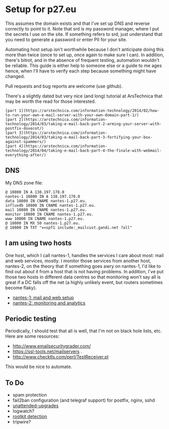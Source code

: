 # Setup for p27.eu

This assumes the domain exists and that I've set up DNS and reverse
correctly to point to it.  Note that srd is my password manager, where
I put the secrets I use on the site.  If something refers to srd, just
understand that you need to generate a password or enter PII for your
site.

Automating host setup isn't worthwhile because I don't anticipate
doing this more than twice (once to set up, once again to make sure I
can).  In addition, there's bitrot, and in the absence of frequent
testing, automation wouldn't be reliable.  This guide is either help
to someone else or a guide to me ages hence, when I'll have to verify
each step because something might have changed.

Pull requests and bug reports are welcome (use github).


There's a slightly dated but very nice (and long) tutorial at
ArsTechnica that may be worth the read for those interested.

    [part 1](https://arstechnica.com/information-technology/2014/02/how-to-run-your-own-e-mail-server-with-your-own-domain-part-1/)
	[part 2](https://arstechnica.com/information-technology/2014/03/taking-e-mail-back-part-2-arming-your-server-with-postfix-dovecot/)
	[part 3](https://arstechnica.com/information-technology/2014/03/taking-e-mail-back-part-3-fortifying-your-box-against-spammers/)
	[part 4](https://arstechnica.com/information-technology/2014/04/taking-e-mail-back-part-4-the-finale-with-webmail-everything-after/)


## DNS

My DNS zone file:

	@ 10800 IN A 138.197.178.0
	nantes-1 10800 IN A 138.197.178.0
	data 10800 IN CNAME nantes-1.p27.eu.
	influxdb 10800 IN CNAME nantes-1.p27.eu.
	mail 10800 IN CNAME nantes-1.p27.eu.
	monitor 10800 IN CNAME nantes-1.p27.eu.
	www 10800 IN CNAME nantes-1.p27.eu.
	@ 10800 IN MX 50 nantes-1.p27.eu.
	@ 10800 IN TXT "v=spf1 include:_mailcust.gandi.net ?all"


## I am using two hosts

One host, which I call nantes-1, handles the services I care about
most: mail and web services, mostly.  I monitor those services from
another host, nantes-2, on the theory that if something goes awry on
nantes-1, I'd like to find out about it from a host that is not having
problems.  In addition, I've put those two hosts in different data
centres so that monitoring won't say all is great if a DC falls off
the net (a highly unlikely event, but routers sometimes become flaky).

* [nantes-1: mail and web setup](nantes-1.md)
* [nantes-2: monitoring and analytics](nantes-2.md)


## Periodic testing

Periodically, I should test that all is well, that I'm not on black
hole lists, etc.  Here are some resources:

* http://www.emailsecuritygrader.com/ 
* https://ssl-tools.net/mailservers .
* http://www.checktls.com/perl/TestReceiver.pl

This would be nice to automate.


## To Do

* spam protection
* fail2ban configuration (and telegraf support) for postfix, nginx, sshd
* [unattended-upgrades](https://gist.github.com/dominikwilkowski/435054905c3c7abc2badc92a0acff4ba)
* logwatch?
* [rootkit detection](https://gist.github.com/dominikwilkowski/435054905c3c7abc2badc92a0acff4ba)
* tripwire?
